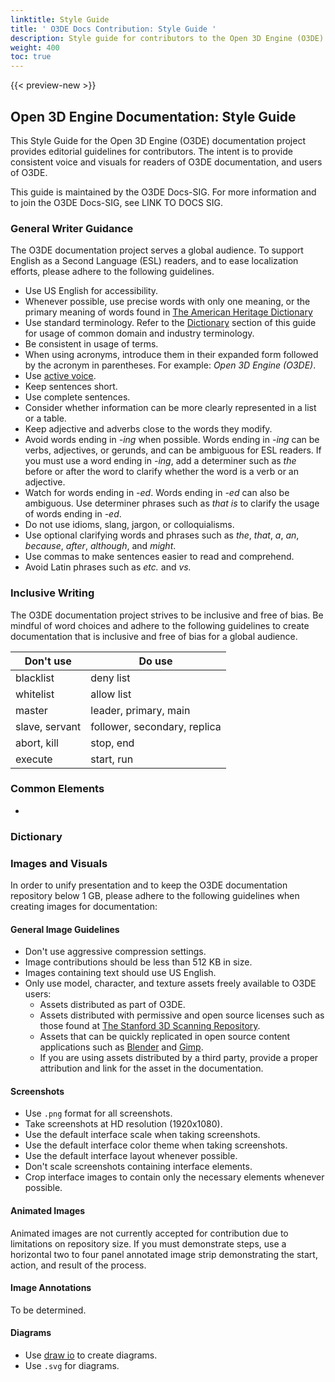 ```yaml
---
linktitle: Style Guide
title: ' O3DE Docs Contribution: Style Guide '
description: Style guide for contributors to the Open 3D Engine (O3DE) documentation project.
weight: 400
toc: true
---
```


{{< preview-new >}}

## Open 3D Engine Documentation: Style Guide

This Style Guide for the Open 3D Engine (O3DE) documentation project provides editorial guidelines for contributors. The intent is to provide consistent voice and visuals for readers of O3DE documentation, and users of O3DE.

This guide is maintained by the O3DE Docs-SIG. For more information and to join the O3DE Docs-SIG, see LINK TO DOCS SIG.

### General Writer Guidance ###

The O3DE documentation project serves a global audience. To support English as a Second Language (ESL) readers, and to ease localization efforts, please adhere to the following guidelines.

* Use US English for accessibility.
* Whenever possible, use precise words with only one meaning, or the primary meaning of words found in [The American Heritage Dictionary](https://www.ahdictionary.com/)
* Use standard terminology. Refer to the [Dictionary](#dictionary) section of this guide for usage of common domain and industry terminology.
* Be consistent in usage of terms.
* When using acronyms, introduce them in their expanded form followed by the acronym in parentheses. For example: *Open 3D Engine (O3DE)*. 
* Use [active voice](https://writing.wisc.edu/handbook/style/ccs_activevoice/).
* Keep sentences short.
* Use complete sentences.
* Consider whether information can be more clearly represented in a list or a table.
* Keep adjective and adverbs close to the words they modify.
* Avoid words ending in *-ing* when possible. Words ending in *-ing* can be verbs, adjectives, or gerunds, and can be ambiguous for ESL readers. If you must use a word ending in *-ing*,  add a determiner such as *the* before or after the word to clarify whether the word is a verb or an adjective.
* Watch for words ending in *-ed*. Words ending in *-ed* can also be ambiguous. Use determiner phrases such as *that is* to clarify the usage of words ending in *-ed*.
* Do not use idioms, slang, jargon, or colloquialisms.
* Use optional clarifying words and phrases such as *the*, *that*, *a*, *an*, *because*, *after*, *although*, and *might*.
* Use commas to make sentences easier to read and comprehend.
* Avoid Latin phrases such as *etc.* and *vs.*

### Inclusive Writing ###

The O3DE documentation project strives to be inclusive and free of bias. Be mindful of word choices and adhere to the following guidelines to create documentation that is inclusive and free of bias for a global audience.

| Don't use | Do use |
| - | - |
| blacklist | deny list |
| whitelist | allow list |
| master | leader, primary, main |
| slave, servant | follower, secondary, replica |
| abort, kill | stop, end |
| execute | start, run |

### Common Elements ###

* 

### Dictionary ###

### Images and Visuals ###

In order to unify presentation and to keep the O3DE documentation repository below 1 GB, please adhere to the following guidelines when creating images for documentation:

#### General Image Guidelines ####

* Don't use aggressive compression settings.
* Image contributions should be less than 512 KB in size.
* Images containing text should use US English.
* Only use model, character, and texture assets freely available to O3DE users:
  * Assets distributed as part of O3DE.
  * Assets distributed with permissive and open source licenses such as those found at [The Stanford 3D Scanning Repository](https://graphics.stanford.edu/data/3Dscanrep/).
  * Assets that can be quickly replicated in open source content applications such as [Blender](https://blender.org) and [Gimp](https://gimp.org).
  * If you are using assets distributed by a third party, provide a proper attribution and link for the asset in the documentation.

#### Screenshots ####

* Use `.png` format for all screenshots.
* Take screenshots at HD resolution (1920x1080).
* Use the default interface scale when taking screenshots.
* Use the default interface color theme when taking screenshots.
* Use the default interface layout whenever possible.
* Don't scale screenshots containing interface elements.
* Crop interface images to contain only the necessary elements whenever possible.

#### Animated Images ####

Animated images are not currently accepted for contribution due to limitations on repository size. If you must demonstrate steps, use a horizontal two to four panel annotated image strip demonstrating the start, action, and result of the process.

#### Image Annotations ####

To be determined.

#### Diagrams ####

* Use [draw io](https://app.diagrams.net) to create diagrams.
* Use `.svg` for diagrams.
